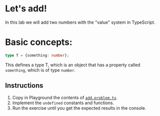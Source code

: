 # Let's add!

In this lab we will add two numbers with the "value" system in TypeScript.

# Basic concepts:

```ts
type T = {something: number};
```
This defines a type T, which is an object that has a property called `something`, which is of type `number`.

## Instructions

1. Copy in Playground the contents of [`add.problem.ts`](add.problem.ts).
1. Implement the `undefined` constants and functions.
1. Run the exercise until you get the expected results in the console.
